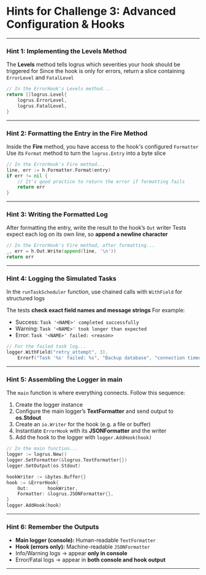 # Hints for Challenge 3: Advanced Configuration & Hooks

---

### Hint 1: Implementing the Levels Method
The **Levels** method tells logrus which severities your hook should be triggered for
Since the hook is only for errors, return a slice containing `ErrorLevel` and `FatalLevel`

```go
// In the ErrorHook's Levels method...
return []logrus.Level{
    logrus.ErrorLevel,
    logrus.FatalLevel,
}
```

---

### Hint 2: Formatting the Entry in the Fire Method

Inside the **Fire** method, you have access to the hook's configured `Formatter`
Use its `Format` method to turn the `logrus.Entry` into a byte slice

```go
// In the ErrorHook's Fire method...
line, err := h.Formatter.Format(entry)
if err != nil {
    // It's good practice to return the error if formatting fails
    return err
}
```

---

### Hint 3: Writing the Formatted Log

After formatting the entry, write the result to the hook’s `Out` writer
Tests expect each log on its own line, so **append a newline character**

```go
// In the ErrorHook's Fire method, after formatting...
_, err = h.Out.Write(append(line, '\n'))
return err
```

---

### Hint 4: Logging the Simulated Tasks

In the `runTaskScheduler` function, use chained calls with `WithField` for structured logs

The tests **check exact field names and message strings**
For example:

* Success: `Task '<NAME>' completed successfully`
* Warning: `Task '<NAME>' took longer than expected`
* Error: `Task '<NAME>' failed: <reason>`

```go
// For the failed task log...
logger.WithField("retry_attempt", 3).
    Errorf("Task '%s' failed: %s", "Backup database", "connection timed out")
```

---

### Hint 5: Assembling the Logger in main

The `main` function is where everything connects. Follow this sequence:

1. Create the logger instance
2. Configure the main logger’s **TextFormatter** and send output to **os.Stdout**
3. Create an `io.Writer` for the hook (e.g. a file or buffer)
4. Instantiate `ErrorHook` with its **JSONFormatter** and the writer
5. Add the hook to the logger with `logger.AddHook(hook)`

```go
// In the main function...
logger := logrus.New()
logger.SetFormatter(&logrus.TextFormatter{})
logger.SetOutput(os.Stdout)

hookWriter := &bytes.Buffer{}
hook := &ErrorHook{
    Out:       hookWriter,
    Formatter: &logrus.JSONFormatter{},
}
logger.AddHook(hook)
```

---

### Hint 6: Remember the Outputs

* **Main logger (console):** Human-readable `TextFormatter`
* **Hook (errors only):** Machine-readable `JSONFormatter`
* Info/Warning logs → appear **only in console**
* Error/Fatal logs → appear in **both console and hook output**

---